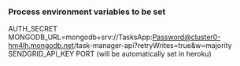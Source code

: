 ### Process environment variables to be set

AUTH_SECRET
MONGODB_URL=mongodb+srv://TasksApp:Password@cluster0-hm4lh.mongodb.net/task-manager-api?retryWrites=true&w=majority
SENDGRID_API_KEY
PORT (will be automatically set in heroku)